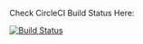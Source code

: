
Check CircleCI Build Status Here:

[![Build Status](https://circleci.com/gh/michpara/Walk-in-Clinics-Services-App/tree/master.svg?style=svg)](https://circleci.com/gh/michpara/Walk-in-Clinics-Services-App/tree/master)


 
